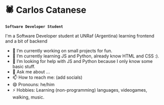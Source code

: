 # 🕷 Carlos Catanese 

**`Software Developer Student`**

I'm a Software Developer student at UNRaf (Argentina) learning frontend and a bit of backend

<!--
**ccatanese0/ccatanese0** is a ✨ _special_ ✨ repository because its `README.md` (this file) appears on your GitHub profile.
-->


- 🔭 I’m currently working on small projects for fun.
- 🌱 I’m currently learning JS and Python, already know HTML and CSS :).
- 🤔 I’m looking for help with JS and Python because I only know some basic stuff.
- 💬 Ask me about ... 
- 📫 How to reach me: (add socials)
- 😄 Pronouns: he/him
- ⚡ Hobbies: Learning (non-programming) languages, videogames, walking, music. 





<!-- <img align="left" alt="bayon-logo" width="50px" style="padding-right=10px";src="https://static.wikia.nocookie.net/bayonetta/images/a/a8/Umbran_Symbol_2.png/revision/latest?cb=20221108031931"/> -->

<!-- ![pngegg](https://user-images.githubusercontent.com/63742394/213370574-763775bf-6422-4a4f-be80-c9e80690a395.png) -->
